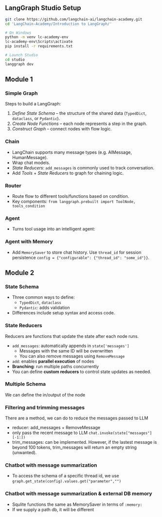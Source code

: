 ## **LangGraph Studio Setup**
```bash
git clone https://github.com/langchain-ai/langchain-academy.git
cd 'LangChain-Academy/Introduction to LangGraph/'

# On Windows
python -m venv lc-academy-env
lc-academy-env\Scripts\activate
pip install -r requirements.txt

# Launch Studio
cd studio
langgraph dev
```

## **Module 1**
### **Simple Graph**
Steps to build a LangGraph:
1. *Define State Schema* – the structure of the shared data (`TypedDict`, `dataclass`, or `Pydantic`).
2. *Create Node Functions* – each node represents a step in the graph.
3. *Construct Graph* – connect nodes with flow logic.

### **Chain**
- LangChain supports many message types (e.g. AIMessage, HumanMessage).
- Wrap chat models.
- *State Reducers*: `add_messages` is commonly used to track conversation.
- Add *Tools* + *State Reducers* to graph for chaining logic.

### **Router**
- Route flow to different tools/functions based on condition.
- Key components: `from langgraph.prebuilt import ToolNode, tools_condition`

### **Agent**
- Turns tool usage into an intelligent agent:

### **Agent with Memory**
- Add `MemorySaver` to store chat history. Use `thread_id` for session persistence `config = {"configurable": {"thread_id": "some_id"}}`.

## **Module 2**
### **State Schema**
- Three common ways to define:
  - `TypedDict`, `dataclass`
  - `Pydantic`: adds validation
- Differences include setup syntax and access code.

### **State Reducers**
Reducers are functions that update the state after each node runs.
- `add_messages`: automatically appends in `state['messages']`
  - Messages with the same ID will be overwritten
  - You can also remove messages using `RemoveMessage`
- `add`: enables **parallel execution** of nodes
- **Branching**: run multiple paths concurrently
- You can define **custom reducers** to control state updates as needed.




### **Multiple Schema**
We can define the in/output of the node 

### **Filtering and trimming messages**
There are a method, we can do to reduce the messages passed to LLM
- reducer: add_messages + RemoveMessage
- only pass the recent message to LLM `chat.invoke(state["messages"][-1:])`
- trim_messages: can be implemented. However, if the lastest message is beyond 100 tokens, trim_messages will return an empty string (unwanted).

### **Chatbot with message summarization**
- To access the schema of a specific thread id, we use `graph.get_state(config).values.get("parameter","")`

### **Chatbot with message summarization & external DB memory**
- Squlite functions the same as MemorySaver in terms of `:memory:`
- If we supply a path db, it will be different